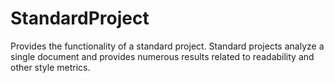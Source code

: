 # StandardProject

Provides the functionality of a standard project. Standard projects analyze a single document and provides numerous results related to readability and other style metrics.
